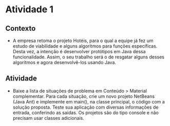 # Atividade 1
 
## Contexto

 * A empresa retoma o projeto Hotéis, para o qual a equipe já fez um estudo de viabilidade e alguns algoritmos para funções específicas. Desta vez, a intenção é desenvolver protótipos em Java dessa funcionalidade. Assim, o seu trabalho será o de resgatar alguns desses algoritmos e agora desenvolvê-los usando Java.
 
## Atividade

 * Baixe a lista de situações de problema em Conteúdo > Material complementar. Para cada situação, crie um novo projeto NetBeans (Java Ant) e implemente em main(), na classe principal, o código com a solução proposta. Teste sua aplicação com diversas informações de entrada, conferindo as saídas. Os projetos são do tipo console e não precisam usar classes adicionais.
